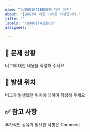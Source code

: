```yaml
---
name: "\U0001F41EBUG에 대한 이슈"
about: "[BUG]에 대한 이슈를 작성합니다."
title: ''
labels: "\U0001F41EBUG"
assignees: ''

---
```


## 🚨 문제 상황

버그에 대한 내용을 작성해 주세요

## 🎯 발생 위치

버그가 발생했던 위치에 대하여 작성해 주세요

## ✅ 참고 사항

추가적인 공유가 필요한 사항은 Comment
